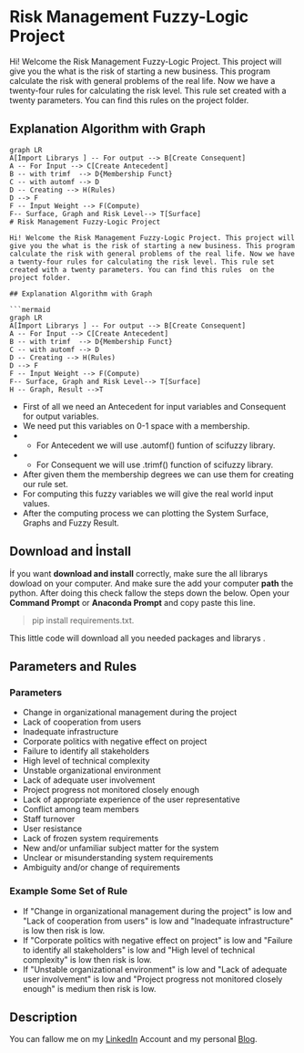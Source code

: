 # Risk Management Fuzzy-Logic Project

Hi! Welcome the Risk Management Fuzzy-Logic Project. This project will give you the what is the risk of starting a new business. This program calculate the risk with general problems of the real life. Now we have a twenty-four rules for calculating the risk level. This rule set created with a twenty parameters. You can find this rules  on the project folder.

## Explanation Algorithm with Graph

```mermaid
graph LR
A[İmport Librarys ] -- For output --> B[Create Consequent]
A -- For İnput --> C[Create Antecedent]
B -- with trimf  --> D{Membership Funct}
C -- with automf --> D
D -- Creating --> H(Rules)
D --> F
F -- İnput Weight --> F(Compute)
F-- Surface, Graph and Risk Level--> T[Surface]
# Risk Management Fuzzy-Logic Project

Hi! Welcome the Risk Management Fuzzy-Logic Project. This project will give you the what is the risk of starting a new business. This program calculate the risk with general problems of the real life. Now we have a twenty-four rules for calculating the risk level. This rule set created with a twenty parameters. You can find this rules  on the project folder.

## Explanation Algorithm with Graph

```mermaid
graph LR
A[İmport Librarys ] -- For output --> B[Create Consequent]
A -- For İnput --> C[Create Antecedent]
B -- with trimf  --> D{Membership Funct}
C -- with automf --> D
D -- Creating --> H(Rules)
D --> F
F -- İnput Weight --> F(Compute)
F-- Surface, Graph and Risk Level--> T[Surface]
H -- Graph, Result -->T
```


- First  of all we need an Antecedent for input variables and Consequent for output variables.
- We need put this variables on 0-1 space with a membership. 
- - For Antecedent we will use .automf() funtion of scifuzzy library.
- - For Consequent we will use .trimf() function of scifuzzy library.
- After given them the membership degrees we can use them for creating our rule set.
- For computing this fuzzy variables we will give the real world input values.
- After the computing process we can plotting the System Surface, Graphs and Fuzzy Result. 
## Download and İnstall

İf you want  **download and install** correctly, make sure the all librarys dowload on your computer. And make sure the add your computer **path** the python. After doing this check fallow the steps down the below.
Open your **Command Prompt** or **Anaconda Prompt** and copy paste this line.
> pip install requirements.txt.

This little code will download all you needed  packages and librarys .

## Parameters and Rules
### Parameters
- Change in organizational management during the project
- Lack of cooperation from users
- Inadequate infrastructure
- Corporate politics with negative effect on project
- Failure to identify all stakeholders
- High level of technical complexity
- Unstable organizational environment
- Lack of adequate user involvement
- Project progress not monitored closely enough
- Lack of appropriate experience of the user representative
- Conflict among team members
- Staff turnover
- User resistance
- Lack of frozen system requirements
- New and/or unfamiliar subject matter for the system
- Unclear or misunderstanding system requirements
- Ambiguity and/or change of requirements

### Example Some Set of Rule
- If "Change in organizational management during the project" is low and "Lack of cooperation from users" is low and "Inadequate infrastructure" is low then risk is low.
- If "Corporate politics with negative effect on project" is low and "Failure to identify all stakeholders" is low and "High level of technical complexity" is low then risk is low.
- If "Unstable organizational environment" is low and "Lack of adequate user involvement" is low and "Project progress not monitored closely enough" is medium then risk is low.

 
## Description

You can fallow me on my [LinkedIn](https://www.linkedin.com/in/hasan-bahad%C4%B1r-nural-062b221a2/) Account and my personal [Blog](http://www.bahadirnural.org/).